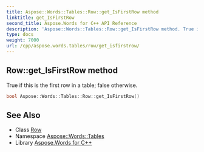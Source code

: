 ```yaml
---
title: Aspose::Words::Tables::Row::get_IsFirstRow method
linktitle: get_IsFirstRow
second_title: Aspose.Words for C++ API Reference
description: 'Aspose::Words::Tables::Row::get_IsFirstRow method. True if this is the first row in a table; false otherwise in C++.'
type: docs
weight: 7000
url: /cpp/aspose.words.tables/row/get_isfirstrow/
---
```

## Row::get_IsFirstRow method


True if this is the first row in a table; false otherwise.

```cpp
bool Aspose::Words::Tables::Row::get_IsFirstRow()
```

## See Also

* Class [Row](../)
* Namespace [Aspose::Words::Tables](../../)
* Library [Aspose.Words for C++](../../../)
